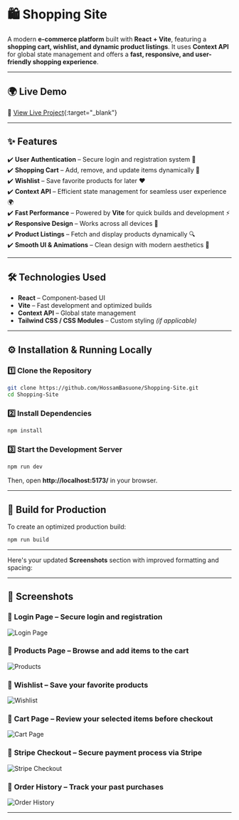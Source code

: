 # 🛍️ **Shopping Site**  

A modern **e-commerce platform** built with **React + Vite**, featuring a **shopping cart, wishlist, and dynamic product listings**. It uses **Context API** for global state management and offers a **fast, responsive, and user-friendly shopping experience**.  

---

## 🌍 Live Demo  
🚀 [View Live Project](https://shopping-site-black-three.vercel.app){:target="_blank"}

---

## ✨ **Features**  

✔️ **User Authentication** – Secure login and registration system 🔑  
✔️ **Shopping Cart** – Add, remove, and update items dynamically 🛒  
✔️ **Wishlist** – Save favorite products for later ❤️  
✔️ **Context API** – Efficient state management for seamless user experience 🌍  
✔️ **Fast Performance** – Powered by **Vite** for quick builds and development ⚡  
✔️ **Responsive Design** – Works across all devices 📱  
✔️ **Product Listings** – Fetch and display products dynamically 🔍  
✔️ **Smooth UI & Animations** – Clean design with modern aesthetics 🎨  

---

## 🛠 **Technologies Used**  

- **React** – Component-based UI  
- **Vite** – Fast development and optimized builds  
- **Context API** – Global state management  
- **Tailwind CSS / CSS Modules** – Custom styling *(if applicable)*  

---

## ⚙️ **Installation & Running Locally**  

### 1️⃣ **Clone the Repository**  
```bash
git clone https://github.com/HossamBasuone/Shopping-Site.git
cd Shopping-Site
```  

### 2️⃣ **Install Dependencies**  
```bash
npm install
```  

### 3️⃣ **Start the Development Server**  
```bash
npm run dev
```  
Then, open **http://localhost:5173/** in your browser.  

---

## 🚀 **Build for Production**  

To create an optimized production build:  
```bash
npm run build
```  

---

Here's your updated **Screenshots** section with improved formatting and spacing:  

---

## 📸 **Screenshots**  

### 🔹 **Login Page** – Secure login and registration  
![Login Page](https://github.com/user-attachments/assets/69d069ed-9319-4730-899e-41b2bb25a5e9)  

### 🔹 **Products Page** – Browse and add items to the cart  
![Products](https://github.com/user-attachments/assets/fb9ed1f0-19a1-4423-b1be-03bb1fd70f1c)  

### 🔹 **Wishlist** – Save your favorite products  
![Wishlist](https://github.com/user-attachments/assets/f3341455-fc18-4c55-b1ec-182bec2c4a17)  

### 🔹 **Cart Page** – Review your selected items before checkout  
![Cart Page](https://github.com/user-attachments/assets/a6644e8e-dfaa-4e95-90eb-4e1835516ec8)  

### 🔹 **Stripe Checkout** – Secure payment process via Stripe  
![Stripe Checkout](https://github.com/user-attachments/assets/eef3543f-0558-4bdf-8733-8e4237a8dfab)  

### 🔹 **Order History** – Track your past purchases  
![Order History](https://github.com/user-attachments/assets/309362c2-13e6-4ac2-a386-f9461f2c977e)  

---

